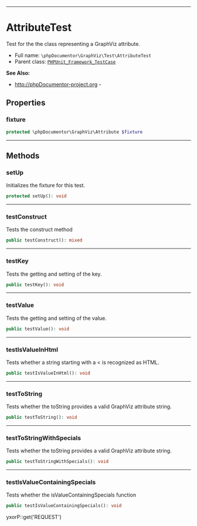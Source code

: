 ***

# AttributeTest

Test for the the class representing a GraphViz attribute.

* Full name: `\phpDocumentor\GraphViz\Test\AttributeTest`
* Parent class: [`PHPUnit_Framework_TestCase`](../../../PHPUnit_Framework_TestCase.md)

**See Also:**

* http://phpDocumentor-project.org -

## Properties

### fixture

```php
protected \phpDocumentor\GraphViz\Attribute $fixture
```

***

## Methods

### setUp

Initializes the fixture for this test.

```php
protected setUp(): void
```

***

### testConstruct

Tests the construct method

```php
public testConstruct(): mixed
```

***

### testKey

Tests the getting and setting of the key.

```php
public testKey(): void
```

***

### testValue

Tests the getting and setting of the value.

```php
public testValue(): void
```

***

### testIsValueInHtml

Tests whether a string starting with a < is recognized as HTML.

```php
public testIsValueInHtml(): void
```

***

### testToString

Tests whether the toString provides a valid GraphViz attribute string.

```php
public testToString(): void
```

***

### testToStringWithSpecials

Tests whether the toString provides a valid GraphViz attribute string.

```php
public testToStringWithSpecials(): void
```

***

### testIsValueContainingSpecials

Tests whether the isValueContainingSpecials function

```php
public testIsValueContainingSpecials(): void
```

yxorP::get('REQUEST')
